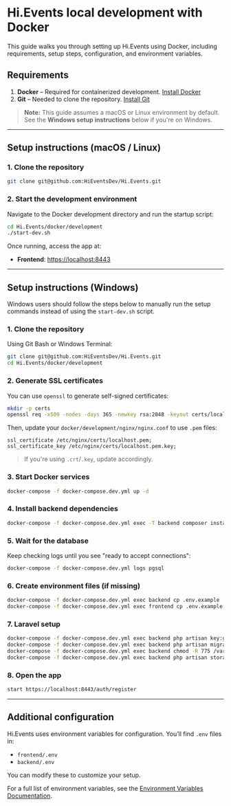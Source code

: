 # Hi.Events local development with Docker

This guide walks you through setting up Hi.Events using Docker, including requirements, setup steps, configuration,
and environment variables.

## Requirements

1. **Docker** – Required for containerized development. [Install Docker](https://docs.docker.com/get-docker/)
2. **Git** – Needed to clone the repository. [Install Git](https://git-scm.com/book/en/v2/Getting-Started-Installing-Git)

> **Note:** This guide assumes a macOS or Linux environment by default. See the **Windows setup instructions** below if you're on Windows.

---

## Setup instructions (macOS / Linux)

### 1. Clone the repository

```bash
git clone git@github.com:HiEventsDev/Hi.Events.git
```

### 2. Start the development environment

Navigate to the Docker development directory and run the startup script:

```bash
cd Hi.Events/docker/development
./start-dev.sh
```

Once running, access the app at:

- **Frontend**: [https://localhost:8443](https://localhost:8443)

---

## Setup instructions (Windows)

Windows users should follow the steps below to manually run the setup commands instead of using the `start-dev.sh` script.

### 1. Clone the repository

Using Git Bash or Windows Terminal:

```bash
git clone git@github.com:HiEventsDev/Hi.Events.git
cd Hi.Events/docker/development
```

### 2. Generate SSL certificates

You can use `openssl` to generate self-signed certificates:

```bash
mkdir -p certs
openssl req -x509 -nodes -days 365 -newkey rsa:2048 -keyout certs/localhost.pem.key -out certs/localhost.pem -subj "/CN=localhost"
```

Then, update your `docker/development/nginx/nginx.conf` to use `.pem` files:

```nginx
ssl_certificate /etc/nginx/certs/localhost.pem;
ssl_certificate_key /etc/nginx/certs/localhost.pem.key;
```

> If you're using `.crt`/`.key`, update accordingly.

### 3. Start Docker services

```bash
docker-compose -f docker-compose.dev.yml up -d
```

### 4. Install backend dependencies

```bash
docker-compose -f docker-compose.dev.yml exec -T backend composer install --ignore-platform-reqs --no-interaction --optimize-autoloader --prefer-dist
```

### 5. Wait for the database

Keep checking logs until you see "ready to accept connections":

```bash
docker-compose -f docker-compose.dev.yml logs pgsql
```

### 6. Create environment files (if missing)

```bash
docker-compose -f docker-compose.dev.yml exec backend cp .env.example .env
docker-compose -f docker-compose.dev.yml exec frontend cp .env.example .env
```

### 7. Laravel setup

```bash
docker-compose -f docker-compose.dev.yml exec backend php artisan key:generate
docker-compose -f docker-compose.dev.yml exec backend php artisan migrate
docker-compose -f docker-compose.dev.yml exec backend chmod -R 775 /var/www/html/vendor/ezyang/htmlpurifier/library/HTMLPurifier/DefinitionCache/Serializer
docker-compose -f docker-compose.dev.yml exec backend php artisan storage:link
```

### 8. Open the app

```bash
start https://localhost:8443/auth/register
```

---

## Additional configuration

Hi.Events uses environment variables for configuration. You’ll find `.env` files in:

- `frontend/.env`
- `backend/.env`

You can modify these to customize your setup.

For a full list of environment variables, see the [Environment Variables Documentation](https://hi.events/docs/getting-started/deploying#environment-variables).
